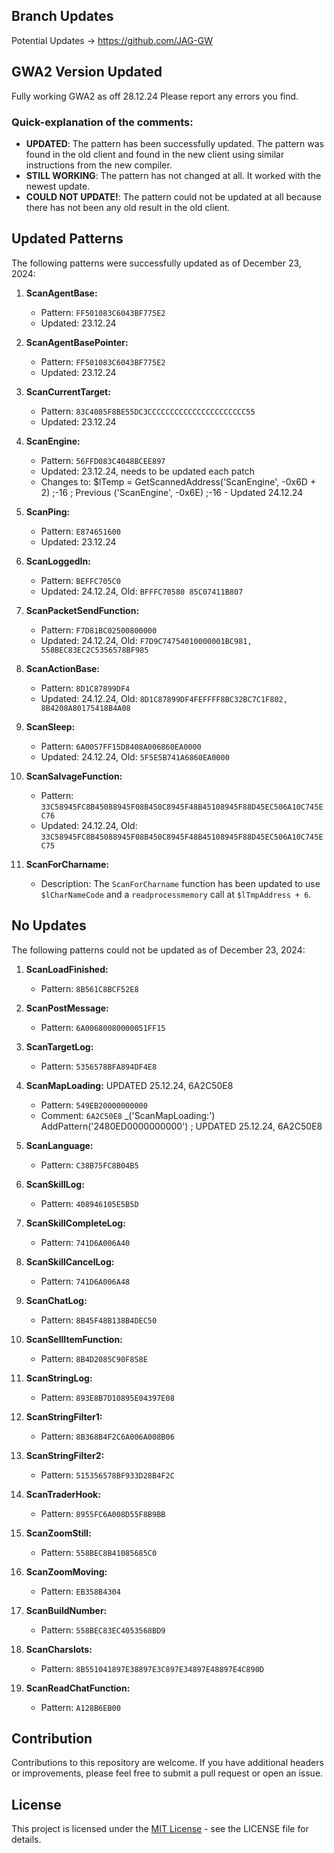 ## Branch Updates

Potential Updates -> https://github.com/JAG-GW


## GWA2 Version Updated

Fully working GWA2 as off 28.12.24
Please report any errors you find.






### Quick-explanation of the comments:
- **UPDATED**: The pattern has been successfully updated. The pattern was found in the old client and found in the new client using similar instructions from the new compiler.
- **STILL WORKING**: The pattern has not changed at all. It worked with the newest update.
- **COULD NOT UPDATE!**: The pattern could not be updated at all because there has not been any old result in the old client.

## Updated Patterns
The following patterns were successfully updated as of December 23, 2024:

1. **ScanAgentBase:**
   - Pattern: `FF501083C6043BF775E2`
   - Updated: 23.12.24

2. **ScanAgentBasePointer:**
   - Pattern: `FF501083C6043BF775E2`
   - Updated: 23.12.24

3. **ScanCurrentTarget:**
   - Pattern: `83C4085F8BE55DC3CCCCCCCCCCCCCCCCCCCCCC55`
   - Updated: 23.12.24

4. **ScanEngine:**
   - Pattern: `56FFD083C4048BCEE897`
   - Updated: 23.12.24, needs to be updated each patch
   - Changes to: $lTemp = GetScannedAddress('ScanEngine', -0x6D + 2) ;-16  ; Previous ('ScanEngine', -0x6E) ;-16   - Updated 24.12.24

5. **ScanPing:**
   - Pattern: `E874651600`
   - Updated: 23.12.24

6. **ScanLoggedIn:**
   - Pattern: `BEFFC705C0`
   - Updated: 24.12.24, Old: `BFFFC70580 85C07411B807`

7. **ScanPacketSendFunction:**
   - Pattern: `F7D81BC02500800000`
   - Updated: 24.12.24, Old: `F7D9C74754010000001BC981, 558BEC83EC2C5356578BF985`

8. **ScanActionBase:**
   - Pattern: `8D1C87899DF4`
   - Updated: 24.12.24, Old: `8D1C87899DF4FEFFFF8BC32BC7C1F802, 8B4208A80175418B4A08`

9. **ScanSleep:**
   - Pattern: `6A0057FF15D8408A006860EA0000`
   - Updated: 24.12.24, Old: `5F5E5B741A6860EA0000`

10. **ScanSalvageFunction:**
    - Pattern: `33C58945FC8B45088945F08B450C8945F48B45108945F88D45EC506A10C745EC76`
    - Updated: 24.12.24, Old: `33C58945FC8B45088945F08B450C8945F48B45108945F88D45EC506A10C745EC75`

11. **ScanForCharname:**
    - Description: The `ScanForCharname` function has been updated to use `$lCharNameCode` and a `readprocessmemory` call at `$lTmpAddress + 6`.

## No Updates
The following patterns could not be updated as of December 23, 2024:

1. **ScanLoadFinished:**
   - Pattern: `8B561C8BCF52E8`

2. **ScanPostMessage:**
   - Pattern: `6A00680080000051FF15`

3. **ScanTargetLog:**
   - Pattern: `5356578BFA894DF4E8`

4. **ScanMapLoading:** UPDATED 25.12.24, 6A2C50E8 
   - Pattern: `549EB20000000000`
   - Comment: `6A2C50E8`
_('ScanMapLoading:')
AddPattern('2480ED0000000000') ; UPDATED 25.12.24, 6A2C50E8

5. **ScanLanguage:**
   - Pattern: `C38B75FC8B04B5`

6. **ScanSkillLog:**
   - Pattern: `408946105E5B5D`

7. **ScanSkillCompleteLog:**
   - Pattern: `741D6A006A40`

8. **ScanSkillCancelLog:**
   - Pattern: `741D6A006A48`

9. **ScanChatLog:**
   - Pattern: `8B45F48B138B4DEC50`

10. **ScanSellItemFunction:**
    - Pattern: `8B4D2085C90F858E`

11. **ScanStringLog:**
    - Pattern: `893E8B7D10895E04397E08`

12. **ScanStringFilter1:**
    - Pattern: `8B368B4F2C6A006A008B06`

13. **ScanStringFilter2:**
    - Pattern: `515356578BF933D28B4F2C`

14. **ScanTraderHook:**
    - Pattern: `8955FC6A008D55F8B9BB`

15. **ScanZoomStill:**
    - Pattern: `558BEC8B41085685C0`

16. **ScanZoomMoving:**
    - Pattern: `EB358B4304`

17. **ScanBuildNumber:**
    - Pattern: `558BEC83EC4053568BD9`

18. **ScanCharslots:**
    - Pattern: `8B551041897E38897E3C897E34897E48897E4C890D`

19. **ScanReadChatFunction:**
    - Pattern: `A128B6EB00`

## Contribution

Contributions to this repository are welcome. If you have additional headers or improvements, please feel free to submit a pull request or open an issue.

## License

This project is licensed under the [MIT License](LICENSE) - see the LICENSE file for details.
